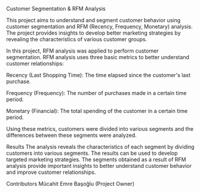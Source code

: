 Customer Segmentation & RFM Analysis

This project aims to understand and segment customer behavior using customer segmentation and RFM (Recency, Frequency, Monetary) analysis. The project provides insights to develop better marketing strategies by revealing the characteristics of various customer groups.

In this project, RFM analysis was applied to perform customer segmentation. RFM analysis uses three basic metrics to better understand customer relationships:

Recency (Last Shopping Time): The time elapsed since the customer's last purchase.

Frequency (Frequency): The number of purchases made in a certain time period.

Monetary (Financial): The total spending of the customer in a certain time period.

Using these metrics, customers were divided into various segments and the differences between these segments were analyzed.

Results
The analysis reveals the characteristics of each segment by dividing customers into various segments. The results can be used to develop targeted marketing strategies. The segments obtained as a result of RFM analysis provide important insights to better understand customer behavior and improve customer relationships.

Contributors
Mücahit Emre Başoğlu (Project Owner)
